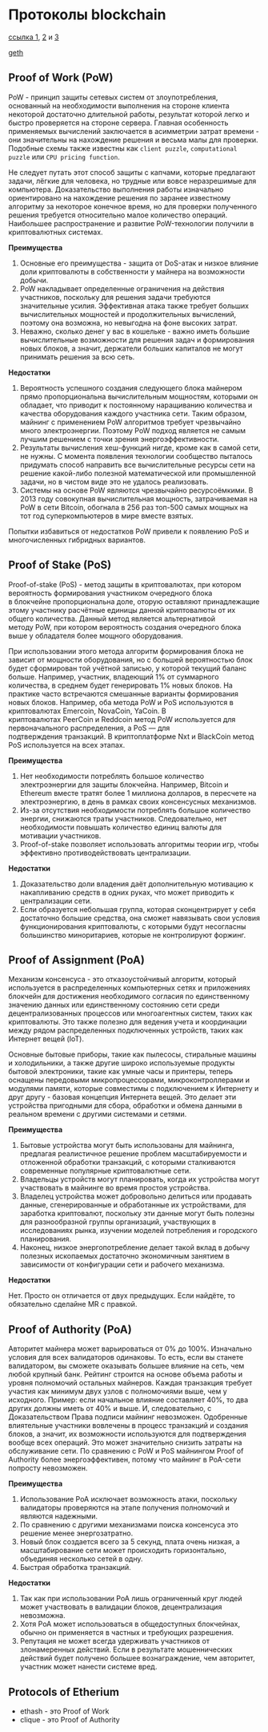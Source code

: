 # Протоколы blockchain

[ссылка 1](https://ambcrypto.com/proof-of-assignment-poa-vs-proof-of-work-pow-and-proof-of-stake-pos/), [2](https://medium.com/hackernoon/pos-pow-and-12-other-blockchain-protocols-you-didnt-know-about-3634b089d119) и [3](https://manfred.life/blockchain-proof-ideas)

[geth](https://geth.ethereum.org/docs/interface/private-network)

## Proof of Work (PoW)

PoW - принцип защиты сетевых систем от злоупотребления, основанный на необходимости выполнения на стороне клиента некоторой достаточно длительной работы, результат которой легко и быстро проверяется на стороне сервера. Главная особенность применяемых вычислений заключается в асимметрии затрат времени - они значительны на нахождение решения и весьма малы для проверки. Подобные схемы также известны как `client puzzle`, `computational puzzle` или `CPU pricing function`.

Не следует путать этот способ защиты с капчами, которые предлагают задачи, лёгкие для человека, но трудные или вовсе неразрешимые для компьютера. Доказательство выполнения работы изначально ориентировано на нахождение решения по заранее известному алгоритму за некоторое конечное время, но для проверки полученного решения требуется относительно малое количество операций. Наибольшее распространение и развитие PoW-технологии получили в криптовалютных системах.

**Преимущества**

1. Основные его преимущества - защита от DoS-атак и низкое влияние доли криптовалюты в собственности у майнера на возможности добычи.
2. PoW накладывает определенные ограничения на действия участников, поскольку для решения задачи требуются значительные усилия. Эффективная атака также требует больших вычислительных мощностей и продолжительных вычислений, поэтому она возможна, но невыгодна на фоне высоких затрат.
3. Неважно, сколько денег у вас в кошельке - важно иметь большие вычислительные возможности для решения задач и формирования новых блоков, а значит, держатели больших капиталов не могут принимать решения за всю сеть.

**Недостатки**

1. Вероятность успешного создания следующего блока майнером прямо пропорциональна вычислительным мощностям, которыми он обладает, что приводит к постоянному наращиванию количества и качества оборудования каждого участника сети. Таким образом, майнинг с применением PoW алгоритмов требует чрезвычайно много электроэнергии. Поэтому PoW подход является не самым лучшим решением с точки зрения энергоэффективности.
2. Результаты вычисления хеш-функций нигде, кроме как в самой сети, не нужны. С момента появления технологии сообщество пыталось придумать способ направить все вычислительные ресурсы сети на решение какой-либо полезной математической или промышленной задачи, но в чистом виде это не удалось реализовать.
3. Системы на основе PoW являются чрезвычайно ресурсоёмкими. В 2013 году совокупная вычислительная мощность, затрачиваемая на PoW в сети Bitcoin, обогнала в 256 раз топ-500 самых мощных на тот год суперкомпьютеров в мире вместе взятых.

Попытки избавиться от недостатков PoW привели к появлению PoS и многочисленных гибридных вариантов.

## Proof of Stake (PoS)

Proof-of-stake (PoS) - метод защиты в криптовалютах, при котором вероятность формирования участником очередного блока в блокчейне пропорциональна доле, оторую оставляют принадлежащие этому участнику расчётные единицы данной криптовалюты от их общего количества. Данный метод является альтернативой методу PoW, при котором вероятность создания очередного блока выше у обладателя более мощного оборудования.

При использовании этого метода алгоритм формирования блока не зависит от мощности оборудования, но с большей вероятностью блок будет сформирован той учётной записью, у которой текущий баланс больше. Например, участник, владеющий 1% от суммарного количества, в среднем будет генерировать 1% новых блоков. На практике часто встречаются смешанные варианты формирования новых блоков. Например, оба метода PoW и PoS используются в криптовалютах Emerсoin, NovaCoin, YaCoin. В криптовалютах PeerCoin и Reddcoin метод PoW используется для первоначального распределения, а PoS — для подтверждения транзакций. В криптоплатформе Nxt и BlackCoin метод PoS используется на всех этапах.

**Преимущества**

1. Нет необходимости потреблять большое количество электроэнергии для защиты блокчейна. Например, Bitcoin и Ethereum вместе тратят более 1 миллиона долларов, в пересчете на электроэнергию, в день в рамках своих консенсусных механизмов.
2. Из-за отсутствия необходимости потреблять большое количество энергии, снижаются траты участников. Следовательно, нет необходимости повышать количество единиц валюты для мотивации участников.
3. Proof-of-stake позволяет использовать алгоритмы теории игр, чтобы эффективно противодействовать централизации.

**Недостатки**

1. Доказательство доли владения даёт дополнительную мотивацию к накапливанию средств в одних руках, что может приводить к централизации сети.
2. Если образуется небольшая группа, которая сконцентрирует у себя достаточно большие средства, она сможет навязывать свои условия функционирования криптовалюты, с которыми будут несогласны большинство миноритариев, которые не контролируют форжинг.

## Proof of Assignment (PoA)

Механизм консенсуса - это отказоустойчивый алгоритм, который используется в распределенных компьютерных сетях и приложениях блокчейн для достижения необходимого согласия по единственному  значению данных или единственному состоянию сети среди децентрализованных процессов или многоагентных систем, таких как криптовалюты. Это также полезно для ведения учета и координации между рядом распределенных подключенных устройств, таких как Интернет вещей (IoT).

Основные бытовые приборы, такие как пылесосы, стиральные машины и холодильники, а также другие широко используемые продукты бытовой электроники, такие как умные часы и принтеры, теперь оснащены передовыми микропроцессорами, микроконтроллерами и модулями памяти, которые совместимы с подключением к Интернету и друг другу - базовая концепция Интернета вещей. Это делает эти устройства пригодными для сбора, обработки и обмена данными в реальном времени с другими системами и сетями.

**Преимущества**

1. Бытовые устройства могут быть использованы для майнинга, предлагая реалистичное решение проблем масштабируемости и отложенной обработки транзакций, с которыми сталкиваются современные популярные криптовалютные сети.
2. Владельцы устройств могут планировать, когда их устройства могут участвовать в майнинге во время простоя устройства.
3. Владелец устройства может добровольно делиться или продавать данные, сгенерированные и обработанные их устройствами, для заработка криптовалют, поскольку эти данные могут быть полезны для разнообразной группы организаций, участвующих в исследованиях рынка, изучении моделей потребления и городского планирования.
4. Наконец, низкое энергопотребление делает такой вклад в добычу полезных ископаемых достаточно экономичным занятием в зависимости от конфигурации сети и рабочего механизма.

**Недостатки**

Нет. Просто он отличается от двух предыдущих. Если найдёте, то обязательно сделайне MR с правкой.

## Proof of Authority (PoA)

Авторитет майнера может варьироваться от 0% до 100%. Изначально условия для всех валидаторов одинаковы. То есть, если вы станете валидатором, вы сможете оказывать большее влияние на сеть, чем любой крупный банк. Рейтинг строится на основе объема работы и уровня полномочий остальных майнеров. Каждая транзакция требует участия как минимум двух узлов с полномочиями выше, чем у исходного. Пример: если начальное влияние составляет 40%, то два других должны иметь от 40% и выше. И, следовательно, с Доказательством Права подписи майнинг невозможен. Одобренные влиятельные участники вовлечены в процесс транзакций и создания блоков, а значит, их возможности используются для подтверждения вообще всех операций. Это может значительно снизить затраты на обслуживание сети. По сравнению с PoW и PoS майнингом Proof of Authority более энергоэффективен, потому что майнинг в PoA-сети попросту невозможен.

**Преимущества**

1. Использование PoA исключает возможность атаки, поскольку валидаторы проверяются на этапе получения полномочий и являются надежными.
2. По сравнению с другими механизмами поиска консенсуса это решение менее энергозатратно.
3. Новый блок создается всего за 5 секунд, плата очень низкая, а масштабирование сети может происходить горизонтально, объединяя несколько сетей в одну.
4. Быстрая обработка транзакций.

**Недостатки**

1. Так как при использовании PoA лишь ограниченный круг людей может участвовать в валидации блоков, децентрализация невозможна.
2. Хотя PoA может использоваться в общедоступных блокчейнах, обычно он применяется в частных и требующих разрешения.
3. Репутация не может всегда удерживать участников от злонамеренных действий. Если в результате мошеннических действий будет получено большее вознаграждение, чем авторитет, участник может нанести системе вред.

## Protocols of Etherium

- ethash - это Proof of Work
- clique - это Proof of Authority
